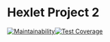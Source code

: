 # Hexlet Project 2

[![Maintainability](https://api.codeclimate.com/v1/badges/371d18fab0633eb14064/maintainability)](https://codeclimate.com/github/Stanislav2014/project-lvl2-test/maintainability)[![Test Coverage](https://api.codeclimate.com/v1/badges/371d18fab0633eb14064/test_coverage)](https://codeclimate.com/github/Stanislav2014/project-lvl2-test/test_coverage)
